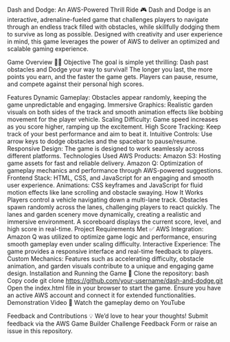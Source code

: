 Dash and Dodge: An AWS-Powered Thrill Ride 🎮
Dash and Dodge is an interactive, adrenaline-fueled game that challenges players to navigate through an endless track filled with obstacles, while skillfully dodging them to survive as long as possible. Designed with creativity and user experience in mind, this game leverages the power of AWS to deliver an optimized and scalable gaming experience.

Game Overview 🚗💨
Objective
The goal is simple yet thrilling: Dash past obstacles and Dodge your way to survival! The longer you last, the more points you earn, and the faster the game gets. Players can pause, resume, and compete against their personal high scores.

Features
Dynamic Gameplay: Obstacles appear randomly, keeping the game unpredictable and engaging.
Immersive Graphics: Realistic garden visuals on both sides of the track and smooth animation effects like bobbing movement for the player vehicle.
Scaling Difficulty: Game speed increases as you score higher, ramping up the excitement.
High Score Tracking: Keep track of your best performance and aim to beat it.
Intuitive Controls: Use arrow keys to dodge obstacles and the spacebar to pause/resume.
Responsive Design: The game is designed to work seamlessly across different platforms.
Technologies Used
AWS Products:
Amazon S3: Hosting game assets for fast and reliable delivery.
Amazon Q: Optimization of gameplay mechanics and performance through AWS-powered suggestions.
Frontend Stack:
HTML, CSS, and JavaScript for an engaging and smooth user experience.
Animations: CSS keyframes and JavaScript for fluid motion effects like lane scrolling and obstacle swaying.
How It Works
Players control a vehicle navigating down a multi-lane track.
Obstacles spawn randomly across the lanes, challenging players to react quickly.
The lanes and garden scenery move dynamically, creating a realistic and immersive environment.
A scoreboard displays the current score, level, and high score in real-time.
Project Requirements Met ✅
AWS Integration: Amazon Q was utilized to optimize game logic and performance, ensuring smooth gameplay even under scaling difficulty.
Interactive Experience: The game provides a responsive interface and real-time feedback to players.
Custom Mechanics: Features such as accelerating difficulty, obstacle animation, and garden visuals contribute to a unique and engaging game design.
Installation and Running the Game 🚀
Clone the repository:
bash
Copy code
git clone https://github.com/your-username/dash-and-dodge.git
Open the index.html file in your browser to start the game.
Ensure you have an active AWS account and connect it for extended functionalities.
Demonstration Video 🎥
Watch the gameplay demo on YouTube

Feedback and Contributions 💡
We’d love to hear your thoughts! Submit feedback via the AWS Game Builder Challenge Feedback Form or raise an issue in this repository.
